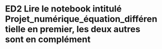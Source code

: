 # ED2 Lire le notebook intitulé Projet_numérique_équation_différentielle en premier, les deux autres sont en complément
